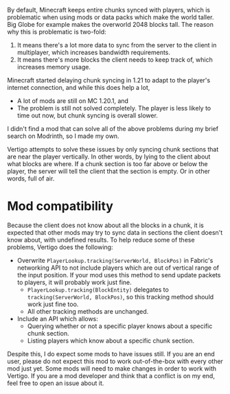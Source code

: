 By default, Minecraft keeps entire chunks synced with players, which is problematic when using mods or data packs which make the world taller. Big Globe for example makes the overworld 2048 blocks tall. The reason why this is problematic is two-fold:
1. It means there's a lot more data to sync from the server to the client in multiplayer, which increases bandwidth requirements.
2. It means there's more blocks the client needs to keep track of, which increases memory usage.

Minecraft started delaying chunk syncing in 1.21 to adapt to the player's internet connection, and while this does help a lot,
* A lot of mods are still on MC 1.20.1, and
* The problem is still not solved completely. The player is less likely to time out now, but chunk syncing is overall slower.

I didn't find a mod that can solve all of the above problems during my brief search on Modrinth, so I made my own.

Vertigo attempts to solve these issues by only syncing chunk sections that are near the player vertically. In other words, by lying to the client about what blocks are where. If a chunk section is too far above or below the player, the server will tell the client that the section is empty. Or in other words, full of air.

# Mod compatibility

Because the client does not know about all the blocks in a chunk, it is expected that other mods may try to sync data in sections the client doesn't know about, with undefined results. To help reduce some of these problems, Vertigo does the following:
* Overwrite `PlayerLookup.tracking(ServerWorld, BlockPos)` in Fabric's networking API to not include players which are out of vertical range of the input position. If your mod uses this method to send update packets to players, it will probably work just fine.
	* `PlayerLookup.tracking(BlockEntity)` delegates to `tracking(ServerWorld, BlockPos)`, so this tracking method should work just fine too.
	* All other tracking methods are unchanged.
* Include an API which allows:
	* Querying whether or not a specific player knows about a specific chunk section.
	* Listing players which know about a specific chunk section.

Despite this, I do expect some mods to have issues still. If you are an end user, please do not expect this mod to work out-of-the-box with every other mod just yet. Some mods will need to make changes in order to work with Vertigo. If you are a mod developer and think that a conflict is on my end, feel free to open an issue about it.